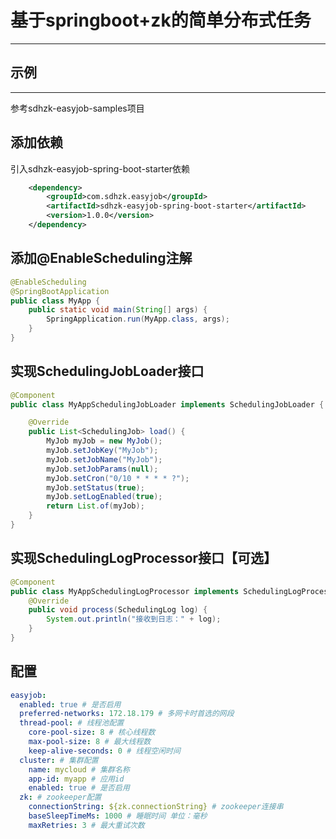 # 基于springboot+zk的简单分布式任务

---

## 示例

---

参考sdhzk-easyjob-samples项目

## 添加依赖

引入sdhzk-easyjob-spring-boot-starter依赖

```xml
    <dependency>
        <groupId>com.sdhzk.easyjob</groupId>
        <artifactId>sdhzk-easyjob-spring-boot-starter</artifactId>
        <version>1.0.0</version>
    </dependency>
```

## 添加@EnableScheduling注解

```java
@EnableScheduling
@SpringBootApplication
public class MyApp {
    public static void main(String[] args) {
        SpringApplication.run(MyApp.class, args);
    }
}
```

## 实现SchedulingJobLoader接口

```java
@Component
public class MyAppSchedulingJobLoader implements SchedulingJobLoader {

    @Override
    public List<SchedulingJob> load() {
        MyJob myJob = new MyJob();
        myJob.setJobKey("MyJob");
        myJob.setJobName("MyJob");
        myJob.setJobParams(null);
        myJob.setCron("0/10 * * * * ?");
        myJob.setStatus(true);
        myJob.setLogEnabled(true);
        return List.of(myJob);
    }
}
```

## 实现SchedulingLogProcessor接口【可选】

```java
@Component
public class MyAppSchedulingLogProcessor implements SchedulingLogProcessor {
    @Override
    public void process(SchedulingLog log) {
        System.out.println("接收到日志：" + log);
    }
}
```

## 配置
```yaml
easyjob:
  enabled: true # 是否启用
  preferred-networks: 172.18.179 # 多网卡时首选的网段
  thread-pool: # 线程池配置
    core-pool-size: 8 # 核心线程数
    max-pool-size: 8 # 最大线程数
    keep-alive-seconds: 0 # 线程空闲时间
  cluster: # 集群配置
    name: mycloud # 集群名称
    app-id: myapp # 应用id
    enabled: true # 是否启用
  zk: # zookeeper配置
    connectionString: ${zk.connectionString} # zookeeper连接串
    baseSleepTimeMs: 1000 # 睡眠时间 单位：毫秒
    maxRetries: 3 # 最大重试次数
```
